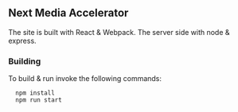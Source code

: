 ## Next Media Accelerator

The site is built with React & Webpack.
The server side with node & express.

### Building
To build & run invoke the following commands:

```
  npm install
  npm run start
```
